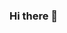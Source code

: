 ### Hi there 👋

<!--
**kiddden/kiddden** is a ✨ _special_ ✨ repository because its `README.md` (this file) appears on your GitHub profile.

# About Me:
I'm self-taught Junior iOS Dev, passionate about SwiftUI and currently working on enemyLossesDashboardApp and budgetize.<br>
- 🔭 I’m currently working on [enemy losses dashboard app](https://github.com/kiddden/enemyLossesDashboardApp) and [budgetize](https://github.com/Tripple-K/budgetize) - finance tracking app.

# 💻 Tech Stack:
![Swift](https://img.shields.io/badge/swift-F54A2A?style=flat&logo=swift&logoColor=white) ![SwiftUI](https://img.shields.io/badge/swift-F54A2A?style=flat&logo=swift&logoColor=white) ![UIKit](https://img.shields.io/badge/swift-F54A2A?style=flat&logo=swift&logoColor=white) ![Python](https://img.shields.io/badge/python-3670A0?style=flat&logo=python&logoColor=ffdd54) ![C++](https://img.shields.io/badge/c++-%2300599C.svg?style=flat&logo=c%2B%2B&logoColor=white) ![Firebase](https://img.shields.io/badge/firebase-%23039BE5.svg?style=flat&logo=firebase) ![Postgres](https://img.shields.io/badge/postgres-%23316192.svg?style=flat&logo=postgresql&logoColor=white) ![Realm](https://img.shields.io/badge/Realm-39477F?style=flat&logo=realm&logoColor=white) ![MongoDB](https://img.shields.io/badge/MongoDB-%234ea94b.svg?style=flat&logo=mongodb&logoColor=white) ![Jira](https://img.shields.io/badge/jira-%230A0FFF.svg?style=flat&logo=jira&logoColor=white) ![Notion](https://img.shields.io/badge/Notion-%23000000.svg?style=flat&logo=notion&logoColor=white) ![Docker](https://img.shields.io/badge/docker-%230db7ed.svg?style=flat&logo=docker&logoColor=white) ![Trello](https://img.shields.io/badge/Trello-%23026AA7.svg?style=flat&logo=Trello&logoColor=white)

## 🌐 My socials:
- [LinkedIn](https://www.linkedin.com/in/eugene-nedaikasha-10b77023b/)
- [Telegram](https://t.me/kidden)

# 📊 GitHub Stats:
![](https://github-readme-stats.vercel.app/api?username=kiddden&theme=tokyonight&hide_border=true&include_all_commits=false&count_private=true)<br/>
![](https://github-readme-streak-stats.herokuapp.com/?user=kiddden&theme=tokyonight&hide_border=true)<br/>
![](https://github-readme-stats.vercel.app/api/top-langs/?username=kiddden&theme=tokyonight&hide_border=true&include_all_commits=false&count_private=true&layout=compact)




